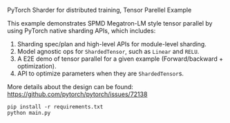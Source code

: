 PyTorch Sharder for distributed training, Tensor Parellel Example

This example demonstrates SPMD Megatron-LM style tensor parallel by using
PyTorch native sharding APIs, which includes:

1. Sharding spec/plan and high-level APIs for module-level sharding.
2. Model agnostic ops for `ShardedTensor`, such as `Linear` and `RELU`.
3. A E2E demo of tensor parallel for a given example (Forward/backward + optimization).
4. API to optimize parameters when they are `ShardedTensor`s.


More details about the design can be found:
https://github.com/pytorch/pytorch/issues/72138


```
pip install -r requirements.txt
python main.py
```

